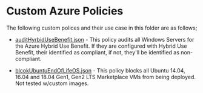 # Custom Azure Policies

The following custom polices and their use case in this folder are as follows;

- [auditHyrbidUseBenefit.json](https://github.com/mattlunzer/customAzurePolicy/blob/master/auditHyrbidUseBenefit.json) - 
This policy audits all Windows Servers for the Azure Hybrid Use Benefit. If they are configured with Hybrid Use Benefit, their identified as compliant, if not, they'll be identified as non-compliant. 

- [blcokUbuntuEndOfLifeOS.json](https://github.com/mattlunzer/customAzurePolicy/blob/master/blockUbuntuEndOfLifeOS.json) - 
This policy blocks all Ubuntu 14.04, 16.04 and 18.04 Gen1, Gen2 LTS Marketplace VMs from being deployed. Not tested w/custom images.